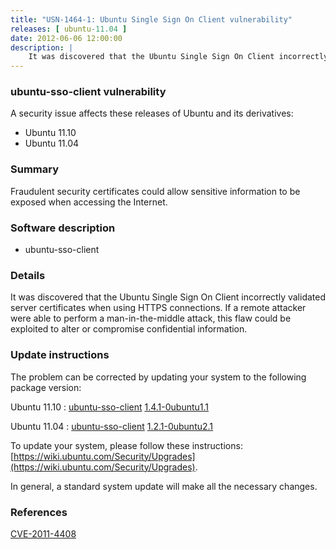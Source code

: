 ```yaml
---
title: "USN-1464-1: Ubuntu Single Sign On Client vulnerability"
releases: [ ubuntu-11.04 ]
date: 2012-06-06 12:00:00
description: |
    It was discovered that the Ubuntu Single Sign On Client incorrectly validated server certificates when using HTTPS connections. If a remote attacker were able to perform a man-in-the-middle attack, this flaw could be exploited to alter or compromise confidential information. 
--- 
```

 
### ubuntu-sso-client vulnerability

A security issue affects these releases of Ubuntu and its derivatives:

* Ubuntu 11.10
* Ubuntu 11.04

### Summary

Fraudulent security certificates could allow sensitive information to be exposed when accessing the Internet.

### Software description

* ubuntu-sso-client 

### Details

It was discovered that the Ubuntu Single Sign On Client incorrectly validated server certificates when using HTTPS connections. If a remote attacker were able to perform a man-in-the-middle attack, this flaw could be exploited to alter or compromise confidential information. 

### Update instructions

The problem can be corrected by updating your system to the following package version:

Ubuntu 11.10
 : [ubuntu-sso-client](https://launchpad.net/ubuntu/+source/ubuntu-sso-client) <span> [1.4.1-0ubuntu1.1](https://launchpad.net/ubuntu/+source/ubuntu-sso-client/1.4.1-0ubuntu1.1) </span> 

Ubuntu 11.04
 : [ubuntu-sso-client](https://launchpad.net/ubuntu/+source/ubuntu-sso-client) <span> [1.2.1-0ubuntu2.1](https://launchpad.net/ubuntu/+source/ubuntu-sso-client/1.2.1-0ubuntu2.1) </span> 

To update your system, please follow these instructions: [https://wiki.ubuntu.com/Security/Upgrades](https://wiki.ubuntu.com/Security/Upgrades).

In general, a standard system update will make all the necessary changes. 

### References

 [CVE-2011-4408](http://people.ubuntu.com/~ubuntu-security/cve/CVE-2011-4408)
 

